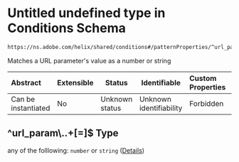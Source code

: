# Untitled undefined type in Conditions Schema

```txt
https://ns.adobe.com/helix/shared/conditions#/patternProperties/^url_param\..+[=]$
```

Matches a URL parameter's value as a number or string


| Abstract            | Extensible | Status         | Identifiable            | Custom Properties | Additional Properties | Access Restrictions | Defined In                                                                |
| :------------------ | ---------- | -------------- | ----------------------- | :---------------- | --------------------- | ------------------- | ------------------------------------------------------------------------- |
| Can be instantiated | No         | Unknown status | Unknown identifiability | Forbidden         | Allowed               | none                | [conditions.schema.json\*](conditions.schema.json "open original schema") |

## ^url_param\\..+\[=]$ Type

any of the folllowing: `number` or `string` ([Details](conditions-patternproperties-url_param-2.md))

